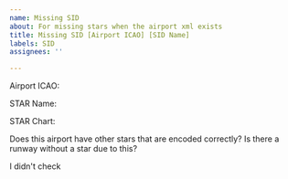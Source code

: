 ```yaml
---
name: Missing SID
about: For missing stars when the airport xml exists
title: Missing SID [Airport ICAO] [SID Name]
labels: SID
assignees: ''

---
```


<!-- READ THIS FIRST
If your airport doesn't even exist in here, this is not the template for you
-->

Airport ICAO: 

STAR Name: 

<!-- 
Please retrieve the chart from here: http://www.airnav.com/airport/ 
If they dont have it, it is unlikely that I will
 -->
STAR Chart: 


Does this airport have other stars that are encoded correctly? Is there a runway without a star due to this?

I didn't check <!-- please check -->
